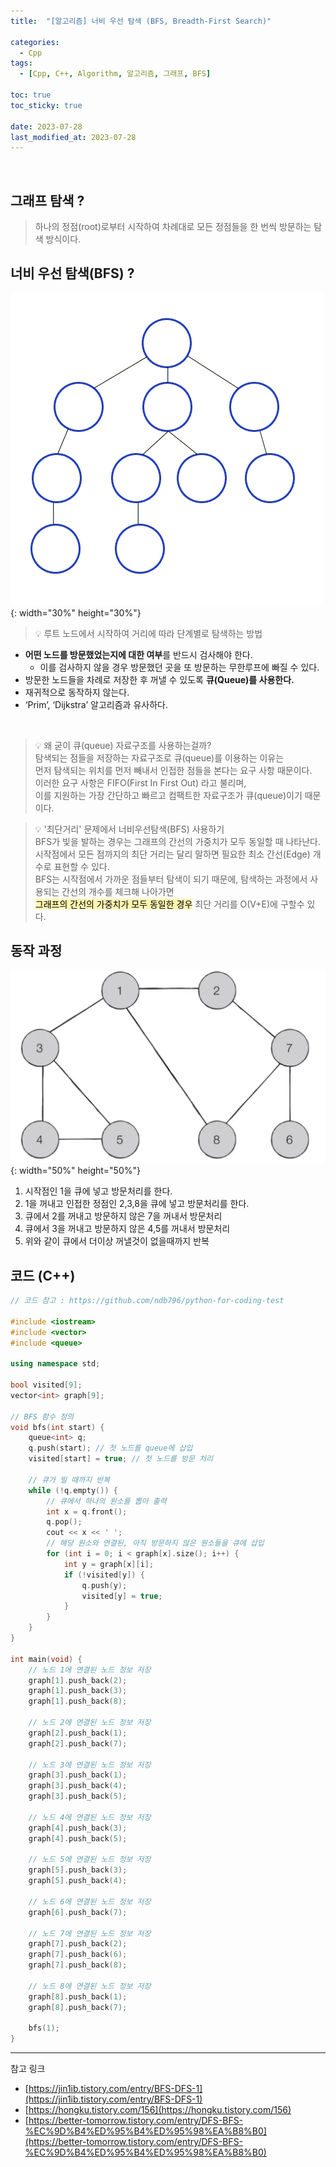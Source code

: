 ```yaml
---
title:  "[알고리즘] 너비 우선 탐색 (BFS, Breadth-First Search)"

categories:
  - Cpp
tags:
  - [Cpp, C++, Algorithm, 알고리즘, 그래프, BFS]

toc: true
toc_sticky: true
 
date: 2023-07-28
last_modified_at: 2023-07-28
---
```


<br>

## 그래프 탐색 ?
> 하나의 정점(root)로부터 시작하여 차례대로 모든 정점들을 한 번씩 방문하는 탐색 방식이다.  



## 너비 우선 탐색(BFS) ?

<!--![BFS]-->
<img src="https://github.com/eggmong/eggmongImages/raw/main/Cpp/2023-07-28-BFS1.gif">{: width="30%" height="30%"}    

> 💡 루트 노드에서 시작하여 거리에 따라 단계별로 탐색하는 방법

- <b>어떤 노드를 방문했었는지에 대한 여부</b>를 반드시 검사해야 한다.  
  -  이를 검사하지 않을 경우 방문했던 곳을 또 방문하는 무한루프에 빠질 수 있다.  
- 방문한 노드들을 차례로 저장한 후 꺼낼 수 있도록 <b>큐(Queue)를 사용한다.</b>  
- 재귀적으로 동작하지 않는다.  
- ‘Prim’, ‘Dijkstra’ 알고리즘과 유사하다.  

<br>

> 💡 왜 굳이 큐(queue) 자료구조를 사용하는걸까?  
> 탐색되는 점들을 저장하는 자료구조로 큐(queue)를 이용하는 이유는  
> 먼저 탐색되는 위치를 먼저 빼내서 인접한 점들을 본다는 요구 사항 때문이다.  
> 이러한 요구 사항은 FIFO(First In First Out) 라고 불리며,  
> 이를 지원하는 가장 간단하고 빠르고 컴팩트한 자료구조가 큐(queue)이기 때문이다.  

> 💡 '최단거리' 문제에서 너비우선탐색(BFS) 사용하기  
> BFS가 빛을 발하는 경우는 그래프의 간선의 가중치가 모두 동일할 때 나타난다.  
> 시작점에서 모든 점까지의 최단 거리는 달리 말하면 필요한 최소 간선(Edge) 개수로 표현할 수 있다.  
> BFS는 시작점에서 가까운 점들부터 탐색이 되기 때문에, 탐색하는 과정에서 사용되는 간선의 개수를 체크해 나아가면  
> <mark style='background-color: #fff5b1'>그래프의 간선의 가중치가 모두 동일한 경우</mark> 최단 거리를 O(V+E)에 구할수 있다.



## 동작 과정

![BFS](https://github.com/eggmong/eggmongImages/raw/main/Cpp/2023-07-28-BFS2.png){: width="50%" height="50%"}    

1. 시작점인 1을 큐에 넣고 방문처리를 한다.
2. 1을 꺼내고 인접한 정점인 2,3,8을 큐에 넣고 방문처리를 한다.
3. 큐에서 2를 꺼내고 방문하지 않은 7을 꺼내서 방문처리
4. 큐에서 3을 꺼내고 방문하지 않은 4,5를 꺼내서 방문처리
5. 위와 같이 큐에서 더이상 꺼낼것이 없을때까지 반복




## 코드 (C++)
```cpp
// 코드 참고 : https://github.com/ndb796/python-for-coding-test

#include <iostream>
#include <vector>
#include <queue>

using namespace std;

bool visited[9];
vector<int> graph[9];

// BFS 함수 정의
void bfs(int start) {
    queue<int> q;
    q.push(start); // 첫 노드를 queue에 삽입
    visited[start] = true; // 첫 노드를 방문 처리

    // 큐가 빌 때까지 반복
    while (!q.empty()) {
        // 큐에서 하나의 원소를 뽑아 출력
        int x = q.front();
        q.pop();
        cout << x << ' ';
        // 해당 원소와 연결된, 아직 방문하지 않은 원소들을 큐에 삽입
        for (int i = 0; i < graph[x].size(); i++) {
            int y = graph[x][i];
            if (!visited[y]) {
                q.push(y);
                visited[y] = true;
            }
        }
    }
}

int main(void) {
    // 노드 1에 연결된 노드 정보 저장 
    graph[1].push_back(2);
    graph[1].push_back(3);
    graph[1].push_back(8);

    // 노드 2에 연결된 노드 정보 저장 
    graph[2].push_back(1);
    graph[2].push_back(7);

    // 노드 3에 연결된 노드 정보 저장 
    graph[3].push_back(1);
    graph[3].push_back(4);
    graph[3].push_back(5);

    // 노드 4에 연결된 노드 정보 저장 
    graph[4].push_back(3);
    graph[4].push_back(5);

    // 노드 5에 연결된 노드 정보 저장 
    graph[5].push_back(3);
    graph[5].push_back(4);

    // 노드 6에 연결된 노드 정보 저장 
    graph[6].push_back(7);

    // 노드 7에 연결된 노드 정보 저장 
    graph[7].push_back(2);
    graph[7].push_back(6);
    graph[7].push_back(8);

    // 노드 8에 연결된 노드 정보 저장 
    graph[8].push_back(1);
    graph[8].push_back(7);

    bfs(1);
}
```



***  
참고 링크
- [https://jin1ib.tistory.com/entry/BFS-DFS-1](https://jin1ib.tistory.com/entry/BFS-DFS-1)
- [https://hongku.tistory.com/156](https://hongku.tistory.com/156)
- [https://better-tomorrow.tistory.com/entry/DFS-BFS-%EC%9D%B4%ED%95%B4%ED%95%98%EA%B8%B0](https://better-tomorrow.tistory.com/entry/DFS-BFS-%EC%9D%B4%ED%95%B4%ED%95%98%EA%B8%B0)